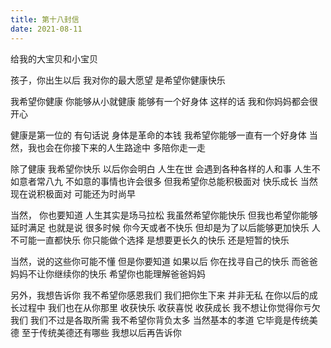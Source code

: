 ```yaml
---    
title: 第十八封信      
date: 2021-08-11          
---            
```



给我的大宝贝和小宝贝


孩子，你出生以后
我对你的最大愿望
是希望你健康快乐

我希望你健康
你能够从小就健康
能够有一个好身体
这样的话
我和你妈妈都会很开心


健康是第一位的
有句话说
身体是革命的本钱
我希望你能够一直有一个好身体
当然，我也会在你接下来的人生路途中
多陪你走一走


除了健康
我希望你快乐
以后你会明白
人生在世
会遇到各种各样的人和事
人生不如意者常八九
不如意的事情也许会很多
但我希望你总能积极面对
快乐成长
当然现在说积极面对
可能还为时尚早

当然，
你也要知道
人生其实是场马拉松
我虽然希望你能快乐
但我也希望你能够延时满足
也就是说
很多时候
你今天或者不快乐
但却是为了以后能够更加快乐
人不可能一直都快乐
你只能做个选择
是想要更长久的快乐
还是短暂的快乐

当然，说的这些你可能不懂
但是你要知道
如果以后
你在找寻自己的快乐
而爸爸妈妈不让你继续你的快乐
希望你也能理解爸爸妈妈


另外，我想告诉你
我不希望你感恩我们
我们把你生下来
并非无私
在你以后的成长过程中
我们也在从你那里
收获快乐
收获喜悦
收获成长
我不想让你觉得你亏欠我们
我们不过是各取所需
我不希望你背负太多
当然基本的孝道
它毕竟是传统美德
至于传统美德还有哪些
我想以后再告诉你







